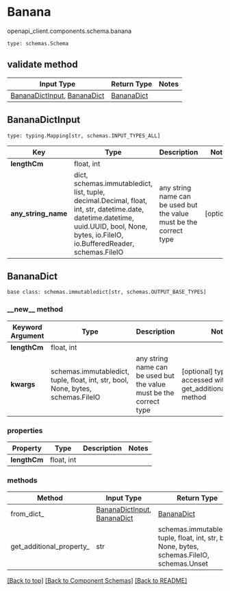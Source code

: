 # Banana
openapi_client.components.schema.banana
```
type: schemas.Schema
```

## validate method
Input Type | Return Type | Notes
------------ | ------------- | -------------
[BananaDictInput](#bananadictinput), [BananaDict](#bananadict) | [BananaDict](#bananadict) |

## BananaDictInput
```
type: typing.Mapping[str, schemas.INPUT_TYPES_ALL]
```
Key | Type |  Description | Notes
------------ | ------------- | ------------- | -------------
**lengthCm** | float, int |  |
**any_string_name** | dict, schemas.immutabledict, list, tuple, decimal.Decimal, float, int, str, datetime.date, datetime.datetime, uuid.UUID, bool, None, bytes, io.FileIO, io.BufferedReader, schemas.FileIO | any string name can be used but the value must be the correct type | [optional]

## BananaDict
```
base class: schemas.immutabledict[str, schemas.OUTPUT_BASE_TYPES]

```
### &lowbar;&lowbar;new&lowbar;&lowbar; method
Keyword Argument | Type | Description | Notes
---------------- | ---- | ----------- | -----
**lengthCm** | float, int |  |
**kwargs** | schemas.immutabledict, tuple, float, int, str, bool, None, bytes, schemas.FileIO | any string name can be used but the value must be the correct type | [optional] typed value is accessed with the get_additional_property_ method

### properties
Property | Type | Description | Notes
-------- | ---- | ----------- | -----
**lengthCm** | float, int |  |

### methods
Method | Input Type | Return Type | Notes
------ | ---------- | ----------- | ------
from_dict_ | [BananaDictInput](#bananadictinput), [BananaDict](#bananadict) | [BananaDict](#bananadict) | a constructor
get_additional_property_ | str | schemas.immutabledict, tuple, float, int, str, bool, None, bytes, schemas.FileIO, schemas.Unset | provides type safety for additional properties

[[Back to top]](#top) [[Back to Component Schemas]](../../../README.md#Component-Schemas) [[Back to README]](../../../README.md)
